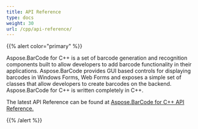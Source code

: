 ```yaml
---
title: API Reference
type: docs
weight: 30
url: /cpp/api-reference/
---
```


{{% alert color="primary" %}} 

Aspose.BarCode for C++ is a set of barcode generation and recognition components built to allow developers to add barcode functionality in their applications. Aspose.BarCode provides GUI based controls for displaying barcodes in Windows Forms, Web Forms and exposes a simple set of classes that allow developers to create barcodes on the backend. Aspose.BarCode for C++ is written completely in C++.

The latest API Reference can be found at [Aspose.BarCode for C++ API Reference.](https://reference.aspose.com/cpp/barcode)

{{% /alert %}}
